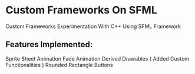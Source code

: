 # Custom Frameworks On SFML
Custom Frameworks Experimentation With C++ Using SFML Framework

## Features Implemented:
Sprite Sheet Animation
Fade Animation
Derived Drawables ( Added Custom Functionalities )
Rounded Rectangle Buttons
